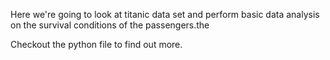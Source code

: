 Here we're going to look at titanic data set and perform basic data analysis on the survival conditions of the passengers.the 

Checkout the python file to find out more.
